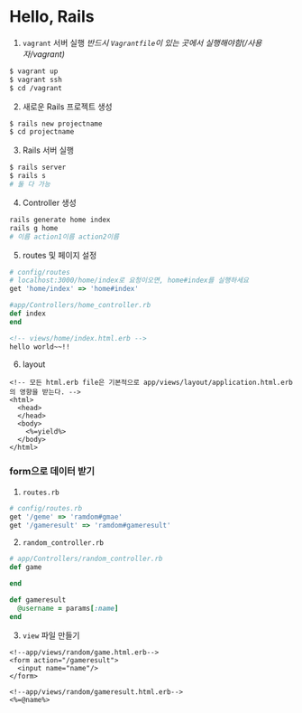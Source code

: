 # Hello, Rails

1. `vagrant` 서버 실행
*반드시 `Vagrantfile`이 있는 곳에서 실행해야함(/사용자/vagrant)*
```bash
$ vagrant up
$ vagrant ssh
$ cd /vagrant
```

2. 새로운 Rails 프로젝트 생성
```bash
$ rails new projectname
$ cd projectname
```

3. Rails 서버 실행
```bash
$ rails server
$ rails s
# 둘 다 가능
```

4. Controller 생성
```bash
rails generate home index
rails g home
# 이름 action1이름 action2이름
```

5. routes 및 페이지 설정
```ruby
# config/routes
# localhost:3000/home/index로 요청이오면, home#index를 실행하세요
get 'home/index' => 'home#index'
```
```ruby
#app/Controllers/home_controller.rb
def index
end
```
```html
<!-- views/home/index.html.erb -->
hello world~~!!
```

6. layout
```erb
<!-- 모든 html.erb file은 기본적으로 app/views/layout/application.html.erb의 영향을 받는다. -->
<html>
  <head>
  </head>
  <body>
    <%=yield%>
  </body>
</html>
```
### form으로 데이터 받기
1. `routes.rb`
```ruby
# config/routes.rb
get '/geme' => 'ramdom#gmae'
get '/gameresult' => 'ramdom#gameresult'
```
2. `random_controller.rb`
```ruby
# app/Controllers/random_controller.rb
def game

end

def gameresult
  @username = params[:name]
end
```

3. `view` 파일 만들기
```erb
<!--app/views/random/game.html.erb-->
<form action="/gameresult">
  <input name="name"/>
</form>
```
```erb
<!--app/views/random/gameresult.html.erb-->
<%=@name%>
```

